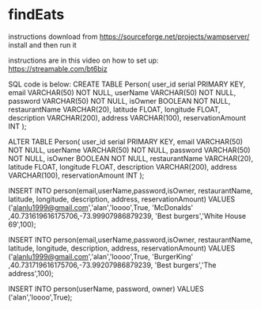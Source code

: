 # findEats

instructions
download from https://sourceforge.net/projects/wampserver/
install and then run it

instructions are in this video on how to set up:
https://streamable.com/bt6biz


SQL code is below:
CREATE TABLE Person(
user_id serial PRIMARY KEY,
email VARCHAR(50) NOT NULL,
userName VARCHAR(50) NOT NULL,
password VARCHAR(50) NOT NULL,
isOwner BOOLEAN NOT NULL,
restaurantName VARCHAR(20),
latitude FLOAT,
longitude FLOAT,
description VARCHAR(200),
address VARCHAR(100),
reservationAmount INT
);

ALTER TABLE Person(
user_id serial PRIMARY KEY,
email VARCHAR(50) NOT NULL,
userName VARCHAR(50) NOT NULL,
password VARCHAR(50) NOT NULL,
isOwner BOOLEAN NOT NULL,
restaurantName VARCHAR(20),
latitude FLOAT,
longitude FLOAT,
description VARCHAR(200),
address VARCHAR(100),
reservationAmount INT
);

INSERT INTO person(email,userName,password,isOwner, restaurantName, latitude, longitude, description, address, reservationAmount) VALUES ('alanlu1999@gmail.com','alan','loooo',True, 'McDonalds' ,40.731619616175706,-73.99907986879239, 'Best burgers','White House 69',100);


INSERT INTO person(email,userName,password,isOwner, restaurantName, latitude, longitude, description, address, reservationAmount) VALUES ('alanlu1999@gmail.com','alan','loooo',True, 'BurgerKing' ,40.731719616175706,-73.99207986879239, 'Best burgers','The address',100);

INSERT INTO person(userName, password, owner) VALUES ('alan','loooo',True);

